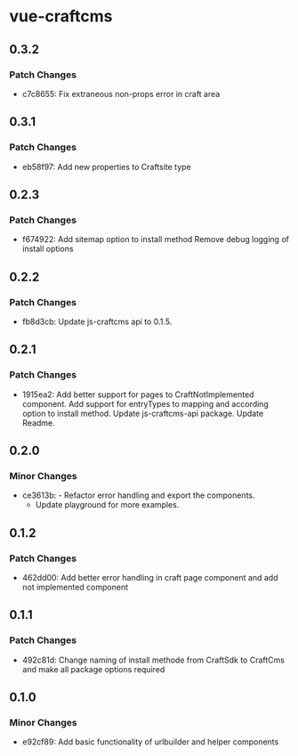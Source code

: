 # vue-craftcms

## 0.3.2

### Patch Changes

- c7c8655: Fix extraneous non-props error in craft area

## 0.3.1

### Patch Changes

- eb58f97: Add new properties to Craftsite type

## 0.2.3

### Patch Changes

- f674922: Add sitemap option to install method
  Remove debug logging of install options

## 0.2.2

### Patch Changes

- fb8d3cb: Update js-craftcms api to 0.1.5.

## 0.2.1

### Patch Changes

- 1915ea2: Add better support for pages to CraftNotImplemented component.
  Add support for entryTypes to mapping and according option to install method.
  Update js-craftcms-api package.
  Update Readme.

## 0.2.0

### Minor Changes

- ce3613b: - Refactor error handling and export the components.
  - Update playground for more examples.

## 0.1.2

### Patch Changes

- 462dd00: Add better error handling in craft page component and add not implemented component

## 0.1.1

### Patch Changes

- 492c81d: Change naming of install methode from CraftSdk to CraftCms and make all package options required

## 0.1.0

### Minor Changes

- e92cf89: Add basic functionality of urlbuilder and helper components
